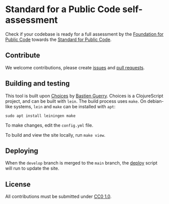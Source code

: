 # Standard for a Public Code self-assessment

<!-- SPDX-License-Identifier: CC0-1.0 -->

Check if your codebase is ready for a full assessment by the [Foundation for Public Code](https://publiccode.net) towards the [Standard for Public Code](https://standard.publiccode.net/).

## Contribute

We welcome contributions, please create [issues](https://github.com/publiccodenet/assessment-eligibility/issues) and [pull requests](https://github.com/publiccodenet/assessment-eligibility/pulls).

## Building and testing

This tool is built upon [Choices](https://git.sr.ht/~bzg/choices) by [Bastien Guerry](https://sr.ht/~bzg/).
Choices is a ClojureScript project, and can be built with `lein`.
The build process uses `make`.
On debian-like systems, `lein` and `make` can be installed with `apt`:

```
sudo apt install leiningen make
```

To make changes, edit the `config.yml` file.

To build and view the site locally, run `make view`.

## Deploying

When the `develop` branch is merged to the `main` branch, the [deploy](.github/workflows/deploy.yml) script will run to update the site.

## License

All contributions must be submitted under [CC0 1.0](LICENSE).
